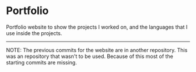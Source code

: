 # Portfolio
Portfolio website to show the projects I worked on, and the languages that I use inside the projects.


--- 
NOTE: The previous commits for the website are in another repository. This was an repository that wasn't to be used. Because of this most of the starting commits are missing.
